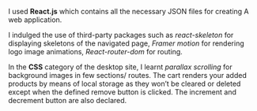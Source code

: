  I used <b>React.js</b> which contains all the
 necessary JSON files for creating A web
 application. 

I indulged the use of third-party packages such
 as <i>react-skeleton</i> for displaying skeletons of the
 navigated page, <i>Framer motion</i> for rendering logo
 image animations, <i>React-router-dom</i> for routing.
 

 In the <b>CSS</b> category of the desktop site, I
 learnt <i>parallax scrolling</i> for background images
 in few sections/ routes. The cart renders your
 added products by means of local storage as they
 won’t be cleared or deleted except when  the
 defined remove button is clicked. The increment
 and decrement button are also declared.
